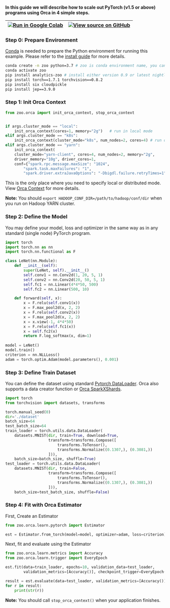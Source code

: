 
**In this guide we will describe how to scale out PyTorch (v1.5 or above) programs using Orca in 4 simple steps.**

|<a target="_blank" href="https://colab.research.google.com/github/intel-analytics/analytics-zoo/blob/master/docs/docs/colab-notebook/orca/quickstart/pytorch_lenet_mnist.ipynb"><img src="https://www.tensorflow.org/images/colab_logo_32px.png" />Run in Google Colab</a> | <a target="_blank" href="https://github.com/intel-analytics/analytics-zoo/blob/master/docs/docs/colab-notebook/orca/quickstart/pytorch_lenet_mnist.ipynb"><img src="https://www.tensorflow.org/images/GitHub-Mark-32px.png" />View source on GitHub</a> | 
| ----------| --------- |

### **Step 0: Prepare Environment**

[Conda](https://docs.conda.io/projects/conda/en/latest/user-guide/install/) is needed to prepare the Python environment for running this example. Please refer to the [install guide](https://analytics-zoo.readthedocs.io/en/latest/doc/UserGuide/python.html) for more details.

```bash
conda create -n zoo python=3.7 # zoo is conda environment name, you can use any name you like.
conda activate zoo
pip install analytics-zoo # install either version 0.9 or latest nightly build
pip install torch==1.7.1 torchvision==0.8.2
pip install six cloudpickle
pip install jep==3.9.0
```

### **Step 1: Init Orca Context**
```python
from zoo.orca import init_orca_context, stop_orca_context


if args.cluster_mode == "local":
    init_orca_context(cores=1, memory="2g")   # run in local mode
elif args.cluster_mode == "k8s":
    init_orca_context(cluster_mode="k8s", num_nodes=2, cores=4) # run on K8s cluster
elif args.cluster_mode == "yarn":
    init_orca_context(
    cluster_mode="yarn-client", cores=4, num_nodes=2, memory="2g",
    driver_memory="10g", driver_cores=1,
    conf={"spark.rpc.message.maxSize": "1024",
        "spark.task.maxFailures": "1",
        "spark.driver.extraJavaOptions": "-Dbigdl.failure.retryTimes=1"})   # run on Hadoop YARN cluster
```

This is the only place where you need to specify local or distributed mode. View [Orca Context](https://analytics-zoo.readthedocs.io/en/latest/doc/Orca/Overview/orca-context.html) for more details.

**Note:** You should `export HADOOP_CONF_DIR=/path/to/hadoop/conf/dir` when you run on Hadoop YARN cluster.

### **Step 2: Define the Model**

You may define your model, loss and optimizer in the same way as in any standard (single node) PyTorch program.

```python
import torch
import torch.nn as nn
import torch.nn.functional as F

class LeNet(nn.Module):
    def __init__(self):
        super(LeNet, self).__init__()
        self.conv1 = nn.Conv2d(1, 20, 5, 1)
        self.conv2 = nn.Conv2d(20, 50, 5, 1)
        self.fc1 = nn.Linear(4*4*50, 500)
        self.fc2 = nn.Linear(500, 10)

    def forward(self, x):
        x = F.relu(self.conv1(x))
        x = F.max_pool2d(x, 2, 2)
        x = F.relu(self.conv2(x))
        x = F.max_pool2d(x, 2, 2)
        x = x.view(-1, 4*4*50)
        x = F.relu(self.fc1(x))
        x = self.fc2(x)
        return F.log_softmax(x, dim=1)
        
model = LeNet()
model.train()
criterion = nn.NLLLoss()
adam = torch.optim.Adam(model.parameters(), 0.001)
```

### **Step 3: Define Train Dataset**

You can define the dataset using standard [Pytorch DataLoader](https://pytorch.org/docs/stable/data.html). Orca also supports a data creator function or [Orca SparkXShards](./data).

```python
import torch
from torchvision import datasets, transforms

torch.manual_seed(0)
dir='./dataset'
batch_size=64
test_batch_size=64
train_loader = torch.utils.data.DataLoader(
    datasets.MNIST(dir, train=True, download=True,
                   transform=transforms.Compose([
                       transforms.ToTensor(),
                       transforms.Normalize((0.1307,), (0.3081,))
                   ])),
    batch_size=batch_size, shuffle=True)
test_loader = torch.utils.data.DataLoader(
    datasets.MNIST(dir, train=False,
                   transform=transforms.Compose([
                       transforms.ToTensor(),
                       transforms.Normalize((0.1307,), (0.3081,))
                   ])),
    batch_size=test_batch_size, shuffle=False) 
```

### **Step 4: Fit with Orca Estimator**

First, Create an Estimator

```python
from zoo.orca.learn.pytorch import Estimator 

est = Estimator.from_torch(model=model, optimizer=adam, loss=criterion)
```

Next, fit and evaluate using the Estimator

```python
from zoo.orca.learn.metrics import Accuracy
from zoo.orca.learn.trigger import EveryEpoch 

est.fit(data=train_loader, epochs=10, validation_data=test_loader,
        validation_metrics=[Accuracy()], checkpoint_trigger=EveryEpoch())

result = est.evaluate(data=test_loader, validation_metrics=[Accuracy()])
for r in result:
    print(str(r))
```

**Note:** You should call `stop_orca_context()` when your application finishes.
